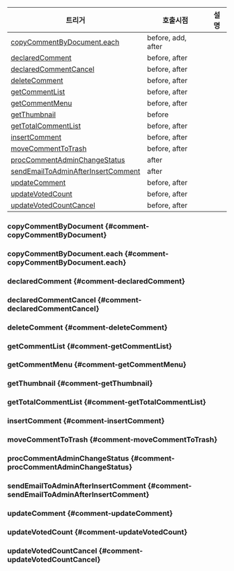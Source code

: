 | 트리거                                                                            | 호출시점           | 설명 |
| --------------------------------------------------------------------------------- | ------------------ | ---- |
| [copyCommentByDocument.each](#comment-copyCommentByDocument.each)                 | before, add, after |      |
| [declaredComment](#comment-declaredComment)                                       | before, after      |      |
| [declaredCommentCancel](#comment-declaredCommentCancel)                           | before, after      |      |
| [deleteComment](#comment-deleteComment)                                           | before, after      |      |
| [getCommentList](#comment-getCommentList)                                         | before, after      |      |
| [getCommentMenu](#comment-getCommentMenu)                                         | before, after      |      |
| [getThumbnail](#comment-getThumbnail)                                             | before             |      |
| [getTotalCommentList](#comment-getTotalCommentList)                               | before, after      |      |
| [insertComment](#comment-insertComment)                                           | before, after      |      |
| [moveCommentToTrash](#comment-moveCommentToTrash)                                 | before, after      |      |
| [procCommentAdminChangeStatus](#comment-procCommentAdminChangeStatus)             | after              |      |
| [sendEmailToAdminAfterInsertComment](#comment-sendEmailToAdminAfterInsertComment) | after              |      |
| [updateComment](#comment-updateComment)                                           | before, after      |      |
| [updateVotedCount](#comment-updateVotedCount)                                     | before, after      |      |
| [updateVotedCountCancel](#comment-updateVotedCountCancel)                         | before, after      |      |

### copyCommentByDocument <Badge type="danger" text="🚧 초안 작성중" /> {#comment-copyCommentByDocument}

### copyCommentByDocument.each <Badge type="danger" text="🚧 초안 작성중" /> {#comment-copyCommentByDocument.each}

### declaredComment <Badge type="danger" text="🚧 초안 작성중" /> {#comment-declaredComment}

### declaredCommentCancel <Badge type="danger" text="🚧 초안 작성중" /> {#comment-declaredCommentCancel}

### deleteComment <Badge type="danger" text="🚧 초안 작성중" /> {#comment-deleteComment}

### getCommentList <Badge type="danger" text="🚧 초안 작성중" /> {#comment-getCommentList}

### getCommentMenu <Badge type="danger" text="🚧 초안 작성중" /> {#comment-getCommentMenu}

### getThumbnail <Badge type="danger" text="🚧 초안 작성중" /> {#comment-getThumbnail}

### getTotalCommentList <Badge type="danger" text="🚧 초안 작성중" /> {#comment-getTotalCommentList}

### insertComment <Badge type="danger" text="🚧 초안 작성중" /> {#comment-insertComment}

### moveCommentToTrash <Badge type="danger" text="🚧 초안 작성중" /> {#comment-moveCommentToTrash}

### procCommentAdminChangeStatus <Badge type="danger" text="🚧 초안 작성중" /> {#comment-procCommentAdminChangeStatus}

### sendEmailToAdminAfterInsertComment <Badge type="danger" text="🚧 초안 작성중" /> {#comment-sendEmailToAdminAfterInsertComment}

### updateComment <Badge type="danger" text="🚧 초안 작성중" /> {#comment-updateComment}

### updateVotedCount <Badge type="danger" text="🚧 초안 작성중" /> {#comment-updateVotedCount}

### updateVotedCountCancel <Badge type="danger" text="🚧 초안 작성중" /> {#comment-updateVotedCountCancel}
